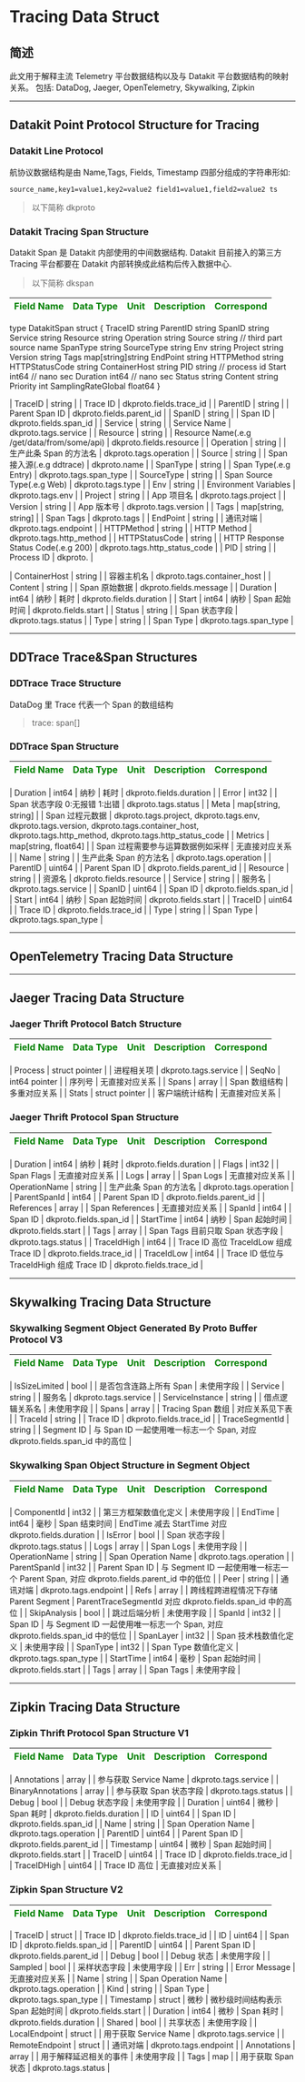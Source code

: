 # Tracing Data Struct

## 简述

此文用于解释主流 Telemetry 平台数据结构以及与 Datakit 平台数据结构的映射关系。
包括: DataDog, Jaeger, OpenTelemetry, Skywalking, Zipkin

---

## Datakit Point Protocol Structure for Tracing

### Datakit Line Protocol

航协议数据结构是由 Name,Tags, Fields, Timestamp 四部分组成的字符串形如:

```example
source_name,key1=value1,key2=value2 field1=value1,field2=value2 ts
```

> 以下简称 dkproto

### Datakit Tracing Span Structure

Datakit Span 是 Datakit 内部使用的中间数据结构. Datakit 目前接入的第三方 Tracing 平台都要在 Datakit 内部转换成此结构后传入数据中心.

> 以下简称 dkspan

| <span style="color:green">**Field Name**</span> | <span style="color:green">**Data Type**</span> | <span style="color:green"> **Unit**</span> | <span style="color:green">**Description**</span> | <span style="color:green">**Correspond**</span> |
| ----------------------------------------------- | ---------------------------------------------- | ------------------------------------------ | ------------------------------------------------ | ----------------------------------------------- |

type DatakitSpan struct {
TraceID string
ParentID string
SpanID string
Service string
Resource string
Operation string
Source string // third part source name
SpanType string
SourceType string
Env string
Project string
Version string
Tags map[string]string
EndPoint string
HTTPMethod string
HTTPStatusCode string
ContainerHost string
PID string // process id
Start int64 // nano sec
Duration int64 // nano sec
Status string
Content string
Priority int
SamplingRateGlobal float64
}

| TraceID | string | | Trace ID | dkproto.fields.trace_id |
| ParentID | string | | Parent Span ID | dkproto.fields.parent_id |
| SpanID | string | | Span ID | dkproto.fields.span_id |
| Service | string | | Service Name | dkproto.tags.service |
| Resource | string | | Resource Name(.e.g /get/data/from/some/api) | dkproto.fields.resource |
| Operation | string | | 生产此条 Span 的方法名 | dkproto.tags.operation |
| Source | string | | Span 接入源(.e.g ddtrace) | dkproto.name |
| SpanType | string | | Span Type(.e.g Entry) | dkproto.tags.span_type |
| SourceType | string | | Span Source Type(.e.g Web) | dkproto.tags.type |
| Env | string | | Environment Variables | dkproto.tags.env |
| Project | string | | App 项目名 | dkproto.tags.project |
| Version | string | | App 版本号 | dkproto.tags.version |
| Tags | map[string, string] | | Span Tags | dkproto.tags |
| EndPoint | string | | 通讯对端 | dkproto.tags.endpoint |
| HTTPMethod | string | | HTTP Method | dkproto.tags.http_method |
| HTTPStatusCode | string | | HTTP Response Status Code(.e.g 200) | dkproto.tags.http_status_code |
| PID | string | | Process ID | dkproto. |

| ContainerHost | string | | 容器主机名 | dkproto.tags.container_host |
| Content | string | | Span 原始数据 | dkproto.fields.message |
| Duration | int64 | 纳秒 | 耗时 | dkproto.fields.duration |
| Start | int64 | 纳秒 | Span 起始时间 | dkproto.fields.start |
| Status | string | | Span 状态字段 | dkproto.tags.status |
| Type | string | | Span Type | dkproto.tags.span_type |

---

## DDTrace Trace&Span Structures

### DDTrace Trace Structure

DataDog 里 Trace 代表一个 Span 的数组结构

> trace: span[]

### DDTrace Span Structure

| <span style="color:green">**Field Name**</span> | <span style="color:green">**Data Type**</span> | <span style="color:green"> **Unit**</span> | <span style="color:green">**Description**</span> | <span style="color:green">**Correspond**</span> |
| ----------------------------------------------- | ---------------------------------------------- | ------------------------------------------ | ------------------------------------------------ | ----------------------------------------------- |

| Duration | int64 | 纳秒 | 耗时 | dkproto.fields.duration |
| Error | int32 | | Span 状态字段 0:无报错 1:出错 | dkproto.tags.status |
| Meta | map[string, string] | | Span 过程元数据 | dkproto.tags.project, dkproto.tags.env, dkproto.tags.version, dkproto.tags.container_host, dkproto.tags.http_method, dkproto.tags.http_status_code |
| Metrics | map[string, float64] | | Span 过程需要参与运算数据例如采样 | 无直接对应关系 |
| Name | string | | 生产此条 Span 的方法名 | dkproto.tags.operation |
| ParentID | uint64 | | Parent Span ID | dkproto.fields.parent_id |
| Resource | string | | 资源名 | dkproto.fields.resource |
| Service | string | | 服务名 | dkproto.tags.service |
| SpanID | uint64 | | Span ID | dkproto.fields.span_id |
| Start | int64 | 纳秒 | Span 起始时间 | dkproto.fields.start |
| TraceID | uint64 | | Trace ID | dkproto.fields.trace_id |
| Type | string | | Span Type | dkproto.tags.span_type |

---

## OpenTelemetry Tracing Data Structure

---

## Jaeger Tracing Data Structure

### Jaeger Thrift Protocol Batch Structure

| <span style="color:green">**Field Name**</span> | <span style="color:green">**Data Type**</span> | <span style="color:green"> **Unit**</span> | <span style="color:green">**Description**</span> | <span style="color:green">**Correspond**</span> |
| ----------------------------------------------- | ---------------------------------------------- | ------------------------------------------ | ------------------------------------------------ | ----------------------------------------------- |

| Process | struct pointer | | 进程相关项 | dkproto.tags.service |
| SeqNo | int64 pointer | | 序列号 | 无直接对应关系 |
| Spans | array | | Span 数组结构 | 多重对应关系 |
| Stats | struct pointer | | 客户端统计结构 | 无直接对应关系 |

### Jaeger Thrift Protocol Span Structure

| <span style="color:green">**Field Name**</span> | <span style="color:green">**Data Type**</span> | <span style="color:green"> **Unit**</span> | <span style="color:green">**Description**</span> | <span style="color:green">**Correspond**</span> |
| ----------------------------------------------- | ---------------------------------------------- | ------------------------------------------ | ------------------------------------------------ | ----------------------------------------------- |

| Duration | int64 | 纳秒 | 耗时 | dkproto.fields.duration |
| Flags | int32 | | Span Flags | 无直接对应关系 |
| Logs | array | | Span Logs | 无直接对应关系 |
| OperationName | string | | 生产此条 Span 的方法名 | dkproto.tags.operation |
| ParentSpanId | int64 | | Parent Span ID | dkproto.fields.parent_id |
| References | array | | Span References | 无直接对应关系 |
| SpanId | int64 | | Span ID | dkproto.fields.span_id |
| StartTime | int64 | 纳秒 | Span 起始时间 | dkproto.fields.start |
| Tags | array | | Span Tags 目前只取 Span 状态字段 | dkproto.tags.status |
| TraceIdHigh | int64 | | Trace ID 高位 TraceIdLow 组成 Trace ID | dkproto.fields.trace_id |
| TraceIdLow | int64 | | Trace ID 低位与 TraceIdHigh 组成 Trace ID | dkproto.fields.trace_id |

---

## Skywalking Tracing Data Structure

### Skywalking Segment Object Generated By Proto Buffer Protocol V3

| <span style="color:green">**Field Name**</span> | <span style="color:green">**Data Type**</span> | <span style="color:green"> **Unit**</span> | <span style="color:green">**Description**</span> | <span style="color:green">**Correspond**</span> |
| ----------------------------------------------- | ---------------------------------------------- | ------------------------------------------ | ------------------------------------------------ | ----------------------------------------------- |

| IsSizeLimited | bool | | 是否包含连路上所有 Span | 未使用字段 |
| Service | string | | 服务名 | dkproto.tags.service |
| ServiceInstance | string | | 借点逻辑关系名 | 未使用字段 |
| Spans | array | | Tracing Span 数组 | 对应关系见下表 |
| TraceId | string | | Trace ID | dkproto.fields.trace_id |
| TraceSegmentId | string | | Segment ID | 与 Span ID 一起使用唯一标志一个 Span, 对应 dkproto.fields.span_id 中的高位 |

### Skywalking Span Object Structure in Segment Object

| <span style="color:green">**Field Name**</span> | <span style="color:green">**Data Type**</span> | <span style="color:green"> **Unit**</span> | <span style="color:green">**Description**</span> | <span style="color:green">**Correspond**</span> |
| ----------------------------------------------- | ---------------------------------------------- | ------------------------------------------ | ------------------------------------------------ | ----------------------------------------------- |

| ComponentId | int32 | | 第三方框架数值化定义 | 未使用字段 |
| EndTime | int64 | 毫秒 | Span 结束时间 | EndTime 减去 StartTime 对应 dkproto.fields.duration |
| IsError | bool | | Span 状态字段 | dkproto.tags.status |
| Logs | array | | Span Logs | 未使用字段 |
| OperationName | string | | Span Operation Name | dkproto.tags.operation |
| ParentSpanId | int32 | | Parent Span ID | 与 Segment ID 一起使用唯一标志一个 Parent Span, 对应 dkproto.fields.parent_id 中的低位 |
| Peer | string | | 通讯对端 | dkproto.tags.endpoint |
| Refs | array | | 跨线程跨进程情况下存储 Parent Segment | ParentTraceSegmentId 对应 dkproto.fields.span_id 中的高位 |
| SkipAnalysis | bool | | 跳过后端分析 | 未使用字段 |
| SpanId | int32 | | Span ID | 与 Segment ID 一起使用唯一标志一个 Span, 对应 dkproto.fields.span_id 中的低位 |
| SpanLayer | int32 | | Span 技术栈数值化定义 | 未使用字段 |
| SpanType | int32 | | Span Type 数值化定义 | dkproto.tags.span_type |
| StartTime | int64 | 毫秒 | Span 起始时间 | dkproto.fields.start |
| Tags | array | | Span Tags | 未使用字段 |

---

## Zipkin Tracing Data Structure

### Zipkin Thrift Protocol Span Structure V1

| <span style="color:green">**Field Name**</span> | <span style="color:green">**Data Type**</span> | <span style="color:green"> **Unit**</span> | <span style="color:green">**Description**</span> | <span style="color:green">**Correspond**</span> |
| ----------------------------------------------- | ---------------------------------------------- | ------------------------------------------ | ------------------------------------------------ | ----------------------------------------------- |

| Annotations | array | | 参与获取 Service Name | dkproto.tags.service |
| BinaryAnnotations | array | | 参与获取 Span 状态字段 | dkproto.tags.status |
| Debug | bool | | Debug 状态字段 | 未使用字段 |
| Duration | uint64 | 微秒 | Span 耗时 | dkproto.fields.duration |
| ID | uint64 | | Span ID | dkproto.fields.span_id |
| Name | string | | Span Operation Name | dkproto.tags.operation |
| ParentID | uint64 | | Parent Span ID | dkproto.fields.parent_id |
| Timestamp | uint64 | 微秒 | Span 起始时间 | dkproto.fields.start |
| TraceID | uint64 | | Trace ID | dkproto.fields.trace_id |
| TraceIDHigh | uint64 | | Trace ID 高位 | 无直接对应关系 |

### Zipkin Span Structure V2

| <span style="color:green">**Field Name**</span> | <span style="color:green">**Data Type**</span> | <span style="color:green"> **Unit**</span> | <span style="color:green">**Description**</span> | <span style="color:green">**Correspond**</span> |
| ----------------------------------------------- | ---------------------------------------------- | ------------------------------------------ | ------------------------------------------------ | ----------------------------------------------- |

| TraceID | struct | | Trace ID | dkproto.fields.trace_id |
| ID | uint64 | | Span ID | dkproto.fields.span_id |
| ParentID | uint64 | | Parent Span ID | dkproto.fields.parent_id |
| Debug | bool | | Debug 状态 | 未使用字段 |
| Sampled | bool | | 采样状态字段 | 未使用字段 |
| Err | string | | Error Message | 无直接对应关系 |
| Name | string | | Span Operation Name | dkproto.tags.operation |
| Kind | string | | Span Type | dkproto.tags.span_type |
| Timestamp | struct | 微秒 | 微秒级时间结构表示 Span 起始时间 | dkproto.fields.start |
| Duration | int64 | 微秒 | Span 耗时 | dkproto.fields.duration |
| Shared | bool | | 共享状态 | 未使用字段 |
| LocalEndpoint | struct | | 用于获取 Service Name | dkproto.tags.service |
| RemoteEndpoint | struct | | 通讯对端 | dkproto.tags.endpoint |
| Annotations | array | | 用于解释延迟相关的事件 | 未使用字段 |
| Tags | map | | 用于获取 Span 状态 | dkproto.tags.status |
